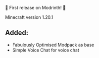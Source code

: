 🎉 First release on Modrinth! 🎉

Minecraft version 1.20.1

## Added:
- Fabulously Optimised Modpack as base
- Simple Voice Chat for voice chat
